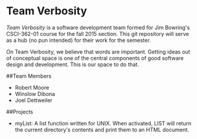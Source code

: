 # Team Verbosity
*Team Verbosity* is a software development team formed for Jim Bowring's CSCI-362-01 course for the fall 2015 section. This git repository will serve as a hub (no pun intended) for their work for the semester.

On Team Verbosity, we believe that words are important. Getting ideas out of conceptual space is one of the central components of good software design and development. This is our space to do that.

##Team Members
* Robert Moore
* Winslow Dibona
* Joel Dettweiler

##Projects
 * myList: A list function written for UNIX. When activated, LIST will return the current directory's contents and print them to an HTML document.

